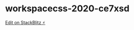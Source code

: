 # workspacecss-2020-ce7xsd

[Edit on StackBlitz ⚡️](https://stackblitz.com/edit/workspacecss-2020-ce7xsd)